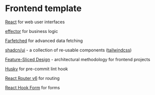 # Frontend template

[React](https://react.dev/) for web user interfaces

[effector](https://effector.dev/) for business logic

[Farfetched](https://ff.effector.dev/) for advanced data fetching

[shadcn/ui](https://ui.shadcn.com/) - a collection of re-usable components ([tailwindcss](https://tailwindcss.com/))

[Feature-Sliced Design](https://effector.dev/) - architectural methodology for frontend projects

[Husky](https://typicode.github.io/husky/) for pre-commit lint hook

[React Router v6](https://typicode.github.io/husky/) for routing

[React Hook Form](https://react-hook-form.com/) for forms

